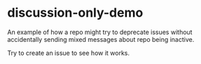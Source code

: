 # discussion-only-demo

An example of how a repo might try to deprecate issues without accidentally sending mixed messages about repo being inactive.

Try to create an issue to see how it works.
